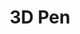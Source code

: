 ---
title: 3D Pen
alt_text: exploded 3d pen render
img: ../imgs/Renders/Pen/nicky-jushchyshyn-exploded-2.jpg
link:
---